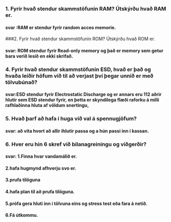 ### 1. Fyrir hvað stendur skammstöfunin RAM? Útskýrðu hvað RAM er.
#### svar :RAM er stendur fyrir random acces memorie.

###2. Fyrir hvað stendur skammstöfunin ROM? Útskýrðu hvað ROM er.
#### svar: ROM stendur fyrir Read-only memory og það er memory sem getur bara verið lesið en ekki skrifað.

### 4. Fyrir hvað stendur skammstöfunin ESD, hvað er það og hvaða leiðir höfum við til að verjast því þegar unnið er með tölvubúnað?
#### svar:ESD stendur fyrir Electrostatic Discharge og er annars eru 112 aðrir hlutir sem ESD stendur fyrir, en þetta er skyndilega flæði raforku á milli rafhlaðinna hluta af völdum snertingu,

### 5. Hvað þarf að hafa í huga við val á spennugjöfum?  
#### svar: að vita hvort að allir íhlutir passa og a hún passi inn í kassan.

### 6. Hver eru hin 6 skref við bilanagreiningu og viðgerðir?
#### svar: 1.Finna hvar vandamálið er.
#### 2.hafa hugmynd afhverju svo er.
#### 3.prufa tilöguna
#### 4.hafa plan til að prufa tilöguna.
#### 5.prófa gera hluti inn í tölvuna eins og stress test eða fara á netið.
#### 6.Fá útkommu.